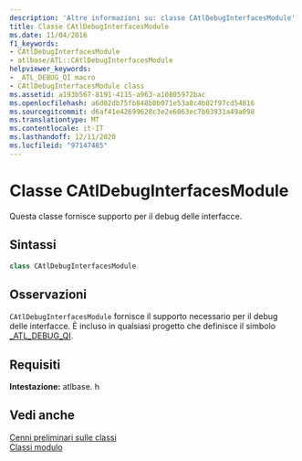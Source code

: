 ```yaml
---
description: 'Altre informazioni su: classe CAtlDebugInterfacesModule'
title: Classe CAtlDebugInterfacesModule
ms.date: 11/04/2016
f1_keywords:
- CAtlDebugInterfacesModule
- atlbase/ATL::CAtlDebugInterfacesModule
helpviewer_keywords:
- _ATL_DEBUG_QI macro
- CAtlDebugInterfacesModule class
ms.assetid: a193b567-8191-4115-a963-a10805972bac
ms.openlocfilehash: a6d02db75fb848b0b071e53a8c4b02f97cd54816
ms.sourcegitcommit: d6af41e42699628c3e2e6063ec7b03931a49a098
ms.translationtype: MT
ms.contentlocale: it-IT
ms.lasthandoff: 12/11/2020
ms.locfileid: "97147485"
---
```

# <a name="catldebuginterfacesmodule-class"></a>Classe CAtlDebugInterfacesModule

Questa classe fornisce supporto per il debug delle interfacce.

## <a name="syntax"></a>Sintassi

```cpp
class CAtlDebugInterfacesModule
```

## <a name="remarks"></a>Osservazioni

`CAtlDebugInterfacesModule` fornisce il supporto necessario per il debug delle interfacce. È incluso in qualsiasi progetto che definisce il simbolo [_ATL_DEBUG_QI](debugging-and-error-reporting-macros.md#_atl_debug_qi).

## <a name="requirements"></a>Requisiti

**Intestazione:** atlbase. h

## <a name="see-also"></a>Vedi anche

[Cenni preliminari sulle classi](../../atl/atl-class-overview.md)<br/>
[Classi modulo](../../atl/atl-module-classes.md)
